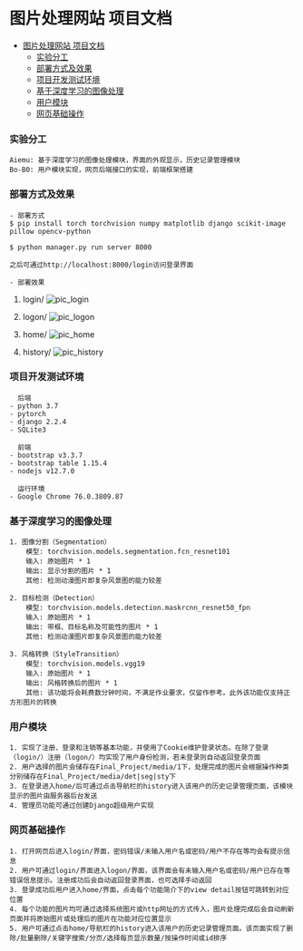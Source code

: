 # 图片处理网站 项目文档
  * [图片处理网站 项目文档](#图片处理网站-项目文档)
       * [实验分工](#实验分工)
       * [部署方式及效果](#部署方式及效果)
       * [项目开发测试环境](#项目开发测试环境)
       * [基于深度学习的图像处理](#基于深度学习的图像处理)
       * [用户模块](#用户模块)
       * [网页基础操作](#网页基础操作)

### 实验分工
    Aiemu: 基于深度学习的图像处理模块，界面的外观显示，历史记录管理模块
    Bo-B0: 用户模块实现，网页后端接口的实现，前端框架搭建

### 部署方式及效果
    - 部署方式
    $ pip install torch torchvision numpy matplotlib django scikit-image pillow opencv-python 

    $ python manager.py run server 8000
    
    之后可通过http://localhost:8000/login访问登录界⾯

    - 部署效果
1. login/
![pic_login](https://tva1.sinaimg.cn/large/006y8mN6ly1g6x0icwrz3j31ip0u0gow.jpg)

2. logon/
![pic_logon](https://tva1.sinaimg.cn/large/006y8mN6ly1g6x0jnuhqdj31ip0u0dj3.jpg)

3. home/
![pic_home](https://tva1.sinaimg.cn/large/006y8mN6ly1g6x0kczw24j31ip0u0npe.jpg)

4. history/
![pic_history](https://tva1.sinaimg.cn/large/006y8mN6ly1g6x0l7jw8tj31ip0u0gsu.jpg)


### 项目开发测试环境
      后端
    - python 3.7
    - pytorch 
    - django 2.2.4
    - SQLite3
      
      前端 
    - bootstrap v3.3.7
    - bootstrap table 1.15.4
    - nodejs v12.7.0

      运行环境
    - Google Chrome 76.0.3809.87

### 基于深度学习的图像处理
    1. 图像分割（Segmentation）
        模型: torchvision.models.segmentation.fcn_resnet101
        输入: 原始图片 * 1
        输出: 显示分割的图片 * 1
        其他: 检测动漫图片即复杂风景图的能力较差
    
    2. 目标检测（Detection）
        模型: torchvision.models.detection.maskrcnn_resnet50_fpn
        输入: 原始图片 * 1
        输出: 带框、目标名称及可能性的图片 * 1
        其他: 检测动漫图片即复杂风景图的能力较差
    
    3. 风格转换（StyleTransition）
        模型: torchvision.models.vgg19
        输入: 原始图片 * 1
        输出: 风格转换后的图片 * 1
        其他: 该功能将会耗费数分钟时间，不满足作业要求，仅留作参考。此外该功能仅支持正方形图片的转换

### 用户模块
    1. 实现了注册、登录和注销等基本功能，并使用了Cookie维护登录状态。在除了登录（login/）注册（logon/）均实现了用户身份检测，若未登录则自动返回登录页面
    2. 用户选择的图片会储存在Final_Project/media/1下，处理完成的图片会根据操作种类分别储存在Final_Project/media/det|seg|sty下
    3. 在登录进入home/后可通过点击导航栏的history进入该用户的历史记录管理页面，该模块显示的图片由服务器后台发送
    4. 管理员功能可通过创建Django超级用户实现

### 网页基础操作
    1. 打开网页后进入login/界面，密码错误/未输入用户名或密码/用户不存在等均会有提示信息
    2. 用户可通过login/界面进入logon/界面，该界面会有未输入用户名或密码/用户已存在等错误信息提示。注册成功后会自动返回登录界面，也可选择手动返回
    3. 登录成功后用户进入home/界面，点击每个功能简介下的view detail按钮可跳转到对应位置
    4. 每个功能的图片均可通过选择系统图片或http网址的方式传入，图片处理完成后会自动刷新页面并将原始图片或处理后的图片在功能对应位置显示
    5. 用户可通过点击home/导航栏的history进入该用户的历史记录管理页面。该页面实现了删除/批量删除/关键字搜索/分页/选择每页显示数量/按操作时间或id排序
